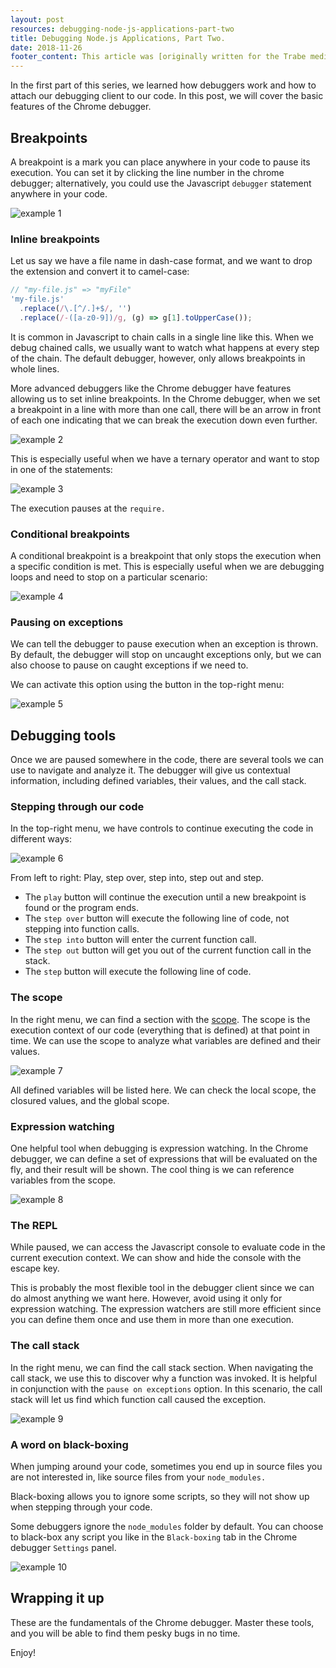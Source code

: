```yaml
---
layout: post
resources: debugging-node-js-applications-part-two
title: Debugging Node.js Applications, Part Two.
date: 2018-11-26
footer_content: This article was [originally written for the Trabe medium publication](https://medium.com/trabe), a collection of excellent articles written by [the awesome people from trabe.io](https://trabe.io/).
---
```


In the first part of this series, we learned how debuggers work and how to attach our debugging client to our code. In this post, we will cover the basic features of the Chrome debugger.

## Breakpoints

A breakpoint is a mark you can place anywhere in your code to pause its execution. You can set it by clicking the line number in the chrome debugger; alternatively, you could use the Javascript `debugger` statement anywhere in your code.

![example 1](/resources/images/debugging-node-js-applications-part-two/example1.gif)

### Inline breakpoints

Let us say we have a file name in dash-case format, and we want to drop the extension and convert it to camel-case:

```js
// "my-file.js" => "myFile"
'my-file.js'
  .replace(/\.[^/.]+$/, '')
  .replace(/-([a-z0-9])/g, (g) => g[1].toUpperCase());
```

It is common in Javascript to chain calls in a single line like this. When we debug chained calls, we usually want to watch what happens at every step of the chain. The default debugger, however, only allows breakpoints in whole lines.

More advanced debuggers like the Chrome debugger have features allowing us to set inline breakpoints. In the Chrome debugger, when we set a breakpoint in a line with more than one call, there will be an arrow in front of each one indicating that we can break the execution down even further.

![example 2](/resources/images/debugging-node-js-applications-part-two/example2.png)

This is especially useful when we have a ternary operator and want to stop in one of the statements:

![example 3](/resources/images/debugging-node-js-applications-part-two/example3.png)

The execution pauses at the `require.`

### Conditional breakpoints

A conditional breakpoint is a breakpoint that only stops the execution when a specific condition is met. This is especially useful when we are debugging loops and need to stop on a particular scenario:

![example 4](/resources/images/debugging-node-js-applications-part-two/example4.gif)

### Pausing on exceptions

We can tell the debugger to pause execution when an exception is thrown. By default, the debugger will stop on uncaught exceptions only, but we can also choose to pause on caught exceptions if we need to.

We can activate this option using the button in the top-right menu:

![example 5](/resources/images/debugging-node-js-applications-part-two/example5.png)

## Debugging tools

Once we are paused somewhere in the code, there are several tools we can use to navigate and analyze it. The debugger will give us contextual information, including defined variables, their values, and the call stack.

### Stepping through our code

In the top-right menu, we have controls to continue executing the code in different ways:

![example 6](/resources/images/debugging-node-js-applications-part-two/example6.png)

From left to right: Play, step over, step into, step out and step.

- The `play` button will continue the execution until a new breakpoint is found or the program ends.
- The `step over` button will execute the following line of code, not stepping into function calls.
- The `step into` button will enter the current function call.
- The `step out` button will get you out of the current function call in the stack.
- The `step` button will execute the following line of code.

### The scope

In the right menu, we can find a section with the [scope](https://developer.mozilla.org/en-US/docs/Glossary/Scope). The scope is the execution context of our code (everything that is defined) at that point in time. We can use the scope to analyze what variables are defined and their values.

![example 7](/resources/images/debugging-node-js-applications-part-two/example7.png)

All defined variables will be listed here. We can check the local scope, the closured values, and the global scope.

### Expression watching

One helpful tool when debugging is expression watching. In the Chrome debugger, we can define a set of expressions that will be evaluated on the fly, and their result will be shown. The cool thing is we can reference variables from the scope.

![example 8](/resources/images/debugging-node-js-applications-part-two/example8.gif)

### The REPL

While paused, we can access the Javascript console to evaluate code in the current execution context. We can show and hide the console with the escape key.

This is probably the most flexible tool in the debugger client since we can do almost anything we want here. However, avoid using it only for expression watching. The expression watchers are still more efficient since you can define them once and use them in more than one execution.

### The call stack

In the right menu, we can find the call stack section. When navigating the call stack, we use this to discover why a function was invoked.
It is helpful in conjunction with the `pause on exceptions` option. In this scenario, the call stack will let us find which function call caused the exception.

![example 9](/resources/images/debugging-node-js-applications-part-two/example9.gif)

### A word on black-boxing

When jumping around your code, sometimes you end up in source files you are not interested in, like source files from your `node_modules.`

Black-boxing allows you to ignore some scripts, so they will not show up when stepping through your code.

Some debuggers ignore the `node_modules` folder by default. You can choose to black-box any script you like in the `Black-boxing` tab in the Chrome debugger `Settings` panel.

![example 10](/resources/images/debugging-node-js-applications-part-two/example10.png)

## Wrapping it up

These are the fundamentals of the Chrome debugger. Master these tools, and you will be able to find them pesky bugs in no time.

Enjoy!
